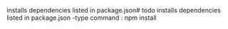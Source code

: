  installs dependencies listed in package.json# todo
 installs dependencies listed in package.json
  -type command : npm install

